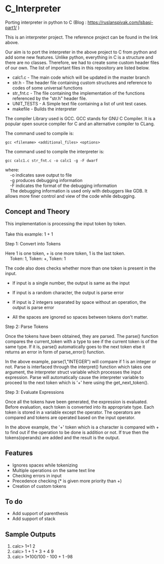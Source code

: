 # C_Interpreter
Porting interpreter in python to C (Blog : https://ruslanspivak.com/lsbasi-part1/ )

This is an interpreter project. The reference project can be found in the link above.

Our aim is to port the interpreter in the above project to C from python and add some new features. Unlike python, everything in C is a
structure and there are no classes. Therefore, we had to create some custom header files of our own. The list of important files in this repository are listed below.

* calc1.c     - The main code which will be updated in the master branch
* str.h       - The header file containing custom structures and reference to codes of some universal functions
* str_fnt.c   - The file containing the implementation of the functions referenced by the "str.h" header file.
* UNIT_TESTS  - A Simple text file containing a list of unit test cases.
* makefile    - Builds the interpreter

The compiler Library used is GCC. GCC stands for GNU C Compiler. It is a popular open source compiler for C and an alternative compiler to CLang.

The command used to compile is:

 ```
 gcc <filename> <additional_files> <options>
 ```

The command used to compile the interpreter is:

 ```
 gcc calc1.c str_fnt.c -o calc1 -g -F dwarf
 ```

where:<br>
&nbsp;&nbsp;&nbsp;&nbsp;-o indicates save output to file <br>
&nbsp;&nbsp;&nbsp;&nbsp;-g produces debugging information <br>
&nbsp;&nbsp;&nbsp;&nbsp;-F indicates the format of the debugging information <br>
&nbsp;&nbsp;&nbsp;&nbsp;The debugging information is used only with debuggers like GDB. It allows more finer control and view of the code while debugging.

## Concept and Theory

This implementation is processing the input token by token.<br><br>
Take this example: 1 + 1

Step 1: Convert into Tokens

Here 1 is one token, + is one more token, 1 is the last token.<br>
&nbsp;&nbsp;&nbsp;&nbsp;Token: 1, Token: +, Token: 1

The code also does checks whether more than one token is present in the input.
* If input is a single number, the output is same as the input

* If input is a random character, the output is parse error

* If input is 2 integers separated by space without an operation, the output is parse error

* All the spaces are ignored so spaces between tokens don't matter.

Step 2: Parse Tokens

Once the tokens have been obtained, they are parsed. The parse() function compares the current_token with a type to see if the current
token is of the same type. If it is, parse() automatically goes to the next token else it returns an error in form of parse_error() function.

In the above example, parse(1,"INTEGER") will compare if 1 is an integer or not.
Parse is interfaced through the interpret() function which takes one argument, the interpreter struct variable which processes the input expression. Parse will automatically cause the interpreter variable to proceed to the next token which is '+' here using the get_next_token().

Step 3: Evaluate Expressions

Once all the tokens have been generated, the expression is evaluated. Before evaluation, each token is converted into its appropriate type. Each token is stored in a variable except the operator. The operators are compared and tokens are operated based on the input operator.

In the above example, the '+' token which is a character is compared with + to find out if the operation to be done is addition or not. If true then the tokens(operands) are added and the result is the output.

## Features
  - Ignores spaces while tokenizing
  - Multiple operations on the same text line
  - Checking errors in input
  - Precedence checking (* is given more priority than +)
  - Creation of custom tokens

## To do
  - Add support of parenthesis
  - Add support of stack

## Sample Outputs

1. calc> 1+1
   2
2. calc> 1 + 1 + 3 + 4
   9
3. calc> 1*100/100 - 100 + 1
   -98
